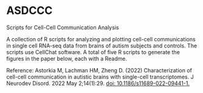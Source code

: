 # ASDCCC
Scripts for Cell-Cell Communication Analysis

A collection of R scripts for analyzing and plotting cell-cell communications in single cell RNA-seq data from brains of autism subjects and controls. The scripts use CellChat software. A total of five R scripts to generate the figures in the paper below, each with a Readme. 

Reference: Astorkia M, Lachman HM, Zheng D. (2022) Characterization of cell-cell communication in autistic brains with single-cell transcriptomes. J Neurodev Disord. 2022 May 2;14(1):29. <a href="https://jneurodevdisorders.biomedcentral.com/articles/10.1186/s11689-022-09441-1">doi: 10.1186/s11689-022-09441-1. </a>
